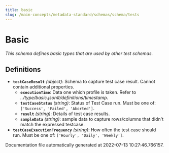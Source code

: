 ```yaml
---
title: basic
slug: /main-concepts/metadata-standard/schemas/schema/tests
---
```


# Basic

*This schema defines basic types that are used by other test schemas.*

## Definitions

- **`testCaseResult`** *(object)*: Schema to capture test case result. Cannot contain additional properties.
  - **`executionTime`**: Data one which profile is taken. Refer to *../type/basic.json#/definitions/timestamp*.
  - **`testCaseStatus`** *(string)*: Status of Test Case run. Must be one of: `['Success', 'Failed', 'Aborted']`.
  - **`result`** *(string)*: Details of test case results.
  - **`sampleData`** *(string)*: sample data to capture rows/columns that didn't match the expressed testcase.
- **`testCaseExecutionFrequency`** *(string)*: How often the test case should run. Must be one of: `['Hourly', 'Daily', 'Weekly']`.


Documentation file automatically generated at 2022-07-13 10:27:46.766157.
